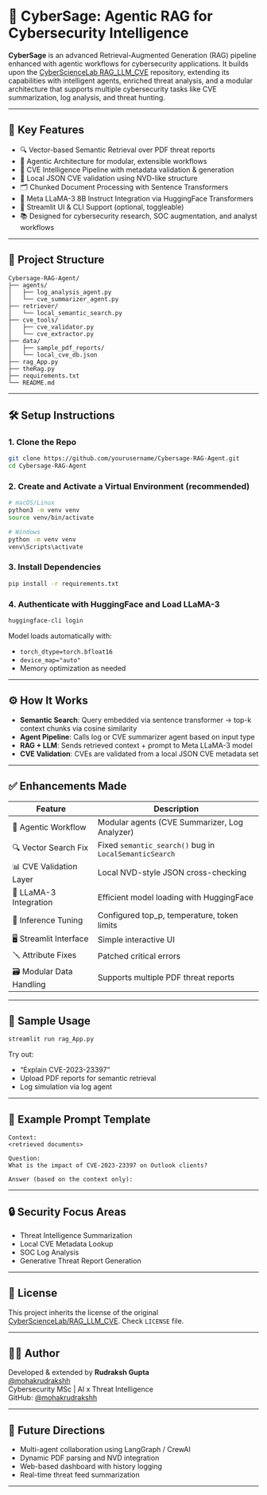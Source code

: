 # 🧠 CyberSage: Agentic RAG for Cybersecurity Intelligence

**CyberSage** is an advanced Retrieval-Augmented Generation (RAG) pipeline enhanced with agentic workflows for cybersecurity applications. It builds upon the [CyberScienceLab RAG_LLM_CVE](https://github.com/CyberScienceLab/RAG_LLM_CVE) repository, extending its capabilities with intelligent agents, enriched threat analysis, and a modular architecture that supports multiple cybersecurity tasks like CVE summarization, log analysis, and threat hunting.

---

## 🚀 Key Features

- 🔍 Vector-based Semantic Retrieval over PDF threat reports  
- 🤖 Agentic Architecture for modular, extensible workflows  
- 📄 CVE Intelligence Pipeline with metadata validation & generation  
- 🧩 Local JSON CVE validation using NVD-like structure  
- 🗂️ Chunked Document Processing with Sentence Transformers  
- 🧠 Meta LLaMA-3 8B Instruct Integration via HuggingFace Transformers  
- 🧪 Streamlit UI & CLI Support (optional, toggleable)  
- 📚 Designed for cybersecurity research, SOC augmentation, and analyst workflows  

---

## 🔧 Project Structure

```
Cybersage-RAG-Agent/
├── agents/
│   ├── log_analysis_agent.py
│   └── cve_summarizer_agent.py
├── retriever/
│   └── local_semantic_search.py
├── cve_tools/
│   ├── cve_validator.py
│   └── cve_extractor.py
├── data/
│   ├── sample_pdf_reports/
│   └── local_cve_db.json
├── rag_App.py
├── theRag.py
├── requirements.txt
└── README.md
```

---

## 🛠 Setup Instructions

### 1. Clone the Repo

```bash
git clone https://github.com/yourusername/Cybersage-RAG-Agent.git
cd Cybersage-RAG-Agent
```

### 2. Create and Activate a Virtual Environment (recommended)

```bash
# macOS/Linux
python3 -m venv venv
source venv/bin/activate

# Windows
python -m venv venv
venv\Scripts\activate
```

### 3. Install Dependencies

```bash
pip install -r requirements.txt
```

### 4. Authenticate with HuggingFace and Load LLaMA-3

```bash
huggingface-cli login
```

Model loads automatically with:
- `torch_dtype=torch.bfloat16`
- `device_map="auto"`
- Memory optimization as needed

---

## ⚙️ How It Works

- **Semantic Search**: Query embedded via sentence transformer → top-k context chunks via cosine similarity  
- **Agent Pipeline**: Calls log or CVE summarizer agent based on input type  
- **RAG + LLM**: Sends retrieved context + prompt to Meta LLaMA-3 model  
- **CVE Validation**: CVEs are validated from a local JSON CVE metadata set  

---

## ✅ Enhancements Made

| Feature                    | Description |
|----------------------------|-------------|
| 🧠 Agentic Workflow         | Modular agents (CVE Summarizer, Log Analyzer) |
| 🔍 Vector Search Fix        | Fixed `semantic_search()` bug in `LocalSemanticSearch` |
| 📊 CVE Validation Layer     | Local NVD-style JSON cross-checking |
| 🧠 LLaMA-3 Integration      | Efficient model loading with HuggingFace |
| 🔧 Inference Tuning         | Configured top_p, temperature, token limits |
| 🖥️ Streamlit Interface      | Simple interactive UI |
| 🪛 Attribute Fixes          | Patched critical errors |
| 🗃️ Modular Data Handling    | Supports multiple PDF threat reports |

---

## 🧪 Sample Usage

```bash
streamlit run rag_App.py
```

Try out:
- “Explain CVE-2023-23397”
- Upload PDF reports for semantic retrieval
- Log simulation via log agent

---

## 🧠 Example Prompt Template

```
Context:
<retrieved documents>

Question:
What is the impact of CVE-2023-23397 on Outlook clients?

Answer (based on the context only):
```

---

## 🔒 Security Focus Areas

- Threat Intelligence Summarization  
- Local CVE Metadata Lookup  
- SOC Log Analysis  
- Generative Threat Report Generation  

---

## 📜 License

This project inherits the license of the original [CyberScienceLab/RAG_LLM_CVE](https://github.com/CyberScienceLab/RAG_LLM_CVE). Check `LICENSE` file.

---

## 👨‍💻 Author

Developed & extended by **Rudraksh Gupta**  
[@mohakrudrakshh](mailto:rudrakshgupta022@gmail.com)  
Cybersecurity MSc | AI x Threat Intelligence  
GitHub: [@mohakrudrakshh](https://github.com/mohakrudrakshh)

---

## 🧠 Future Directions

- Multi-agent collaboration using LangGraph / CrewAI  
- Dynamic PDF parsing and NVD integration  
- Web-based dashboard with history logging  
- Real-time threat feed summarization  

---

